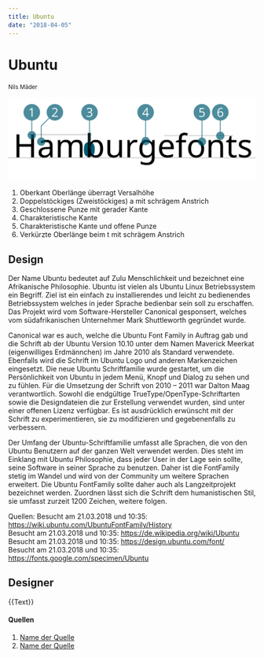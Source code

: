 ```yaml
---
title: Ubuntu
date: "2018-04-05"
---
```


# Ubuntu
<small>Nils Mäder</small>

<div class="col1to12">

![Ubuntu](./Ubuntu.svg)

</div>

1. Oberkant Oberlänge überragt Versalhöhe
2. Doppelstöckiges (Zweistöckiges) a mit schrägem Anstrich
3. Geschlossene Punze mit gerader Kante
4. Charakteristische Kante
5. Charakteristische Kante und offene Punze
6. Verkürzte Oberlänge beim t mit schrägem Anstrich


## Design
Der Name Ubuntu bedeutet auf Zulu Menschlichkeit und bezeichnet eine Afrikanische Philosophie. Ubuntu ist vielen als Ubuntu Linux Betriebssystem ein Begriff. Ziel ist ein einfach zu installierendes und leicht zu bedienendes Betriebssystem welches in jeder Sprache bedienbar sein soll zu erschaffen.  Das Projekt wird vom Software-Hersteller Canonical gesponsert, welches vom südafrikanischen Unternehmer Mark Shuttleworth gegründet wurde.

Canonical war es auch, welche die Ubuntu Font Family in Auftrag gab und die Schrift ab der Ubuntu Version 10.10 unter dem Namen Maverick Meerkat (eigenwilliges Erdmännchen)  im Jahre 2010 als Standard verwendete. Ebenfalls wird die Schrift im Ubuntu Logo und anderen Markenzeichen eingesetzt. Die neue Ubuntu Schriftfamilie wurde gestartet, um die Persönlichkeit von Ubuntu in jedem Menü, Knopf und Dialog zu sehen und zu fühlen. Für die Umsetzung der Schrift von 2010 – 2011 war Dalton Maag verantwortlich.  Sowohl die endgültige TrueType/OpenType-Schriftarten sowie die Designdateien die zur Erstellung verwendet wurden, sind unter einer offenen Lizenz verfügbar. Es ist ausdrücklich erwünscht mit der Schrift zu experimentieren, sie zu modifizieren und gegebenenfalls zu verbessern. 

Der Umfang der Ubuntu-Schriftfamilie umfasst alle Sprachen, die von den Ubuntu Benutzern auf der ganzen Welt verwendet werden. Dies steht im Einklang mit Ubuntu Philosophie, dass jeder User in der Lage sein sollte, seine Software in seiner Sprache zu benutzen. Daher ist die FontFamily stetig im Wandel und wird von der Community um weitere Sprachen erweitert. Die Ubuntu FontFamily sollte daher auch als Langzeitprojekt bezeichnet werden. Zuordnen lässt sich die Schrift dem humanistischen Stil, sie umfasst zurzeit 1200 Zeichen, weitere folgen.


Quellen: 
Besucht am 21.03.2018 und 10:35: https://wiki.ubuntu.com/UbuntuFontFamily/History<br>
Besucht am 21.03.2018 und 10:35: https://de.wikipedia.org/wiki/Ubuntu<br>
Besucht am 21.03.2018 und 10:35: https://design.ubuntu.com/font/<br>
Besucht am 21.03.2018 und 10:35: https://fonts.google.com/specimen/Ubuntu<br>


## Designer
{{Text}}


#### Quellen
1. [Name der Quelle](http://...)
2. [Name der Quelle](http://...)
